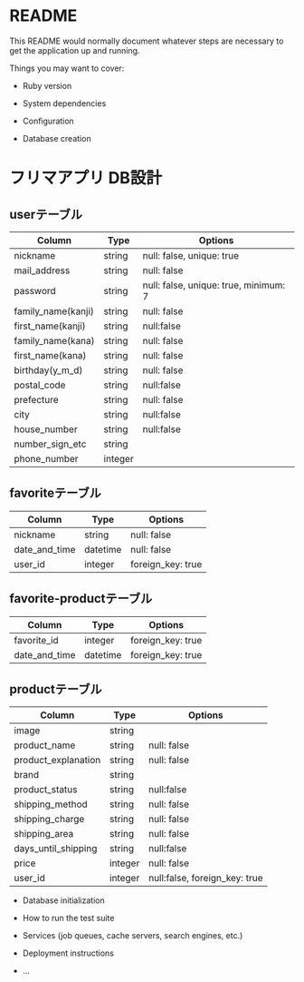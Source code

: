# README

This README would normally document whatever steps are necessary to get the
application up and running.

Things you may want to cover:

* Ruby version

* System dependencies

* Configuration

* Database creation

# フリマアプリ DB設計

## userテーブル
|Column|Type|Options|
|------|----|-------|
|nickname|string|null: false, unique: true|
|mail_address|string|null: false|
|password|string|null: false, unique: true, minimum: 7|
|family_name(kanji)|string|null: false|
|first_name(kanji)|string|null:false|
|family_name(kana)|string|null: false|
|first_name(kana)|string|null: false|
|birthday(y_m_d)|string|null: false|
|postal_code|string|null:false|
|prefecture|string|null: false|
|city|string|null:false|
|house_number|string|null:false|
|number_sign_etc|string||
|phone_number|integer||

## favoriteテーブル
|Column|Type|Options|
|------|----|-------|
|nickname|string|null: false|
|date_and_time|datetime|null: false|
|user_id|integer|foreign_key: true|

## favorite-productテーブル
|Column|Type|Options|
|------|----|-------|
|favorite_id|integer|foreign_key: true|
|date_and_time|datetime|foreign_key: true|

## productテーブル
Column|Type|Options|
|------|----|-------|
|image|string||
|product_name|string|null: false|
|product_explanation|string|null: false|
|brand|string||
|product_status|string|null:false|
|shipping_method|string|null: false|
|shipping_charge|string|null: false|
|shipping_area|string|null: false|
|days_until_shipping|string|null:false|
|price|integer|null: false|
|user_id|integer|null:false, foreign_key: true|

* Database initialization

* How to run the test suite

* Services (job queues, cache servers, search engines, etc.)

* Deployment instructions

* ...
